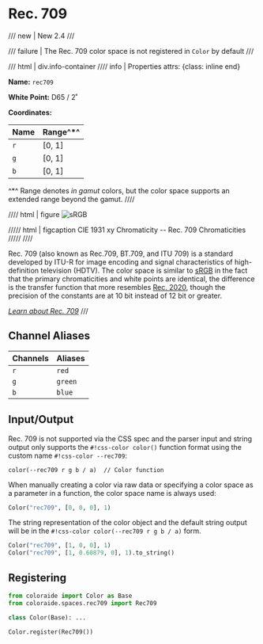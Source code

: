 # Rec. 709

/// new | New 2.4
///

/// failure | The Rec. 709 color space is not registered in `Color` by default
///

/// html | div.info-container
//// info | Properties
    attrs: {class: inline end}

**Name:** `rec709`

**White Point:** D65 / 2˚

**Coordinates:**

Name | Range^\*^
---- | -----
`r`  | [0, 1]
`g`  | [0, 1]
`b`  | [0, 1]

^\*^ Range denotes _in gamut_ colors, but the color space supports an extended range beyond the gamut.
////

//// html | figure
![sRGB](../images/rec709.png)

///// html | figcaption
CIE 1931 xy Chromaticity -- Rec. 709 Chromaticities
/////
////

Rec. 709 (also known as Rec.709, BT.709, and ITU 709) is a standard developed by ITU-R for image encoding and signal
characteristics of high-definition television (HDTV). The color space is similar to [sRGB](./srgb.md) in the fact that
the primary chromaticities and white points are identical, the difference is the transfer function that more resembles
[Rec. 2020](./rec2020.md), though the precision of the constants are at 10 bit instead of 12 bit or greater.

_[Learn about Rec. 709](https://en.wikipedia.org/wiki/Rec._709)_
///

## Channel Aliases

Channels | Aliases
-------- | -------
`r`      | `red`
`g`      | `green`
`b`      | `blue`

## Input/Output

Rec. 709 is not supported via the CSS spec and the parser input and string output only supports the
`#!css-color color()` function format using the custom name `#!css-color --rec709`:

```css-color
color(--rec709 r g b / a)  // Color function
```

When manually creating a color via raw data or specifying a color space as a parameter in a function, the color
space name is always used:

```py
Color("rec709", [0, 0, 0], 1)
```

The string representation of the color object and the default string output will be in the
`#!css-color color(--rec709 r g b / a)` form.

```py play
Color("rec709", [1, 0, 0], 1)
Color("rec709", [1, 0.60879, 0], 1).to_string()
```

## Registering

```py
from coloraide import Color as Base
from coloraide.spaces.rec709 import Rec709

class Color(Base): ...

Color.register(Rec709())
```
